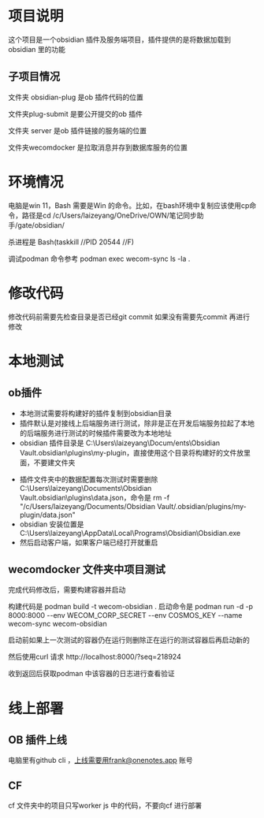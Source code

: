 # 项目说明

这个项目是一个obsidian 插件及服务端项目，插件提供的是将数据加载到obsidian 里的功能

## 子项目情况

文件夹 obsidian-plug 是ob 插件代码的位置

文件夹plug-submit 是要公开提交的ob 插件

文件夹 server 是ob 插件链接的服务端的位置

文件夹wecomdocker 是拉取消息并存到数据库服务的位置

# 环境情况

电脑是win 11，Bash 需要是Win 的命令。比如，在bash环境中复制应该使用cp命令，路径是cd /c/Users/laizeyang/OneDrive/OWN/笔记同步助手/gate/obsidian/

杀进程是 Bash(taskkill //PID 20544 //F)

调试podman 命令参考 podman exec wecom-sync ls -la .

# 修改代码

修改代码前需要先检查目录是否已经git commit 如果没有需要先commit 再进行修改

# 本地测试

## ob插件

* 本地测试需要将构建好的插件复制到obsidian目录
* 插件默认是对接线上后端服务进行测试，除非是正在开发后端服务拉起了本地的后端服务进行测试的时候插件需要改为本地地址
* obsidian 插件目录是 C:\Users\laizeyang\Docum/ents\Obsidian Vault.obsidian\plugins\my-plugin，直接使用这个目录将构建好的文件放里面，不要建文件夹

- 插件文件夹中的数据配置每次测试时需要删除 C:\Users\laizeyang\Documents\Obsidian Vault\.obsidian\plugins\data.json，命令是 rm -f "/c/Users/laizeyang/Documents/Obsidian Vault/.obsidian/plugins/my-plugin/data.json"
- obsidian 安装位置是C:\Users\laizeyang\AppData\Local\Programs\Obsidian\Obsidian.exe
- 然后启动客户端，如果客户端已经打开就重启

## wecomdocker 文件夹中项目测试

完成代码修改后，需要构建容器并启动

构建代码是 podman build -t wecom-obsidian .
启动命令是 podman run -d -p 8000:8000 --env WECOM_CORP_SECRET --env COSMOS_KEY --name wecom-sync wecom-obsidian

启动前如果上一次测试的容器仍在运行则删除正在运行的测试容器后再启动新的

然后使用curl 请求 http://localhost:8000/?seq=218924

收到返回后获取podman 中该容器的日志进行查看验证

# 线上部署

## OB 插件上线

电脑里有github cli ，上线需要用frank@onenotes.app 账号

## CF

cf 文件夹中的项目只写worker js 中的代码，不要向cf 进行部署
